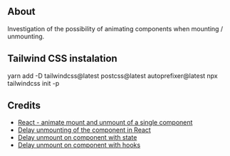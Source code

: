## About

Investigation of the possibility of animating components when mounting / unmounting.

## Tailwind CSS instalation

yarn add -D tailwindcss@latest postcss@latest autoprefixer@latest
npx tailwindcss init -p

## Credits

* [React - animate mount and unmount of a single component](https://stackoverflow.com/questions/40064249/react-animate-mount-and-unmount-of-a-single-component)
* [Delay unmounting of the component in React](https://medium.com/@tomaszferens/delay-unmounting-of-the-component-in-react-8d6f6e73cdc)
* [Delay unmount on component with state](https://codesandbox.io/s/1rx7m8px3q?file=/index.js:72-75)
* [Delay unmount on component with hooks](https://codesandbox.io/s/lpn3261j99)
